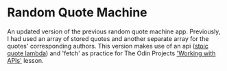 # Random Quote Machine
An updated version of the previous random quote machine app. Previously, I had used an array of stored quotes and another separate array for the quotes' corresponding authors. This version makes use of an api ([stoic quote lambda](https://github.com/tlcheah2/stoic-quote-lambda-public-api)) and 'fetch' as practice for The Odin Projects ['Working with APIs'](https://www.theodinproject.com/lessons/node-path-javascript-working-with-apis) lesson.
